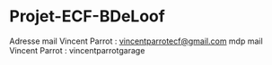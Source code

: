 # Projet-ECF-BDeLoof

Adresse mail Vincent Parrot : vincentparrotecf@gmail.com
mdp mail Vincent Parrot : vincentparrotgarage